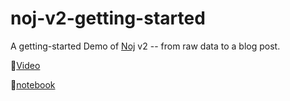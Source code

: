 # noj-v2-getting-started

A getting-started Demo of [Noj](https://scicloj.github.io/noj) v2 -- from raw data to a blog post.

🎥[Video](https://www.youtube.com/watch?v=vnvcKtHHMVQ)

📖[notebook](https://scicloj.github.io/noj-v2-getting-started/)

